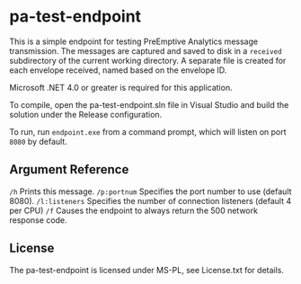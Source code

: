 # pa-test-endpoint

This is a simple endpoint for testing PreEmptive Analytics message transmission. The messages are captured and saved to disk in a `received` subdirectory of the current working directory. A separate file is created for each envelope received, named based on the envelope ID. 

Microsoft .NET 4.0 or greater is required for this application.

To compile, open the pa-test-endpoint.sln file in Visual Studio and build the solution under the Release configuration.

To run, run `endpoint.exe` from a command prompt, which will listen on port `8080` by default. 

## Argument Reference

`/h`               Prints this message.
`/p:portnum`       Specifies the port number to use (default 8080).
`/l:listeners`     Specifies the number of connection listeners (default 4 per CPU)
`/f`               Causes the endpoint to always return the 500 network response code.

## License   
The pa-test-endpoint is licensed under MS-PL, see License.txt for details. 
